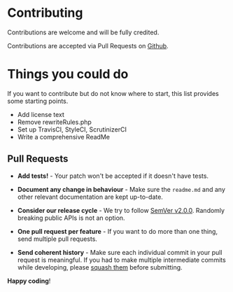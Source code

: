 <!-- @format -->

# Contributing

Contributions are welcome and will be fully credited.

Contributions are accepted via Pull Requests on [Github](https://github.com/perspikapps/laravel-envribbon).

# Things you could do

If you want to contribute but do not know where to start, this list provides some starting points.

-   Add license text
-   Remove rewriteRules.php
-   Set up TravisCI, StyleCI, ScrutinizerCI
-   Write a comprehensive ReadMe

## Pull Requests

-   **Add tests!** - Your patch won't be accepted if it doesn't have tests.

-   **Document any change in behaviour** - Make sure the `readme.md` and any other relevant documentation are kept up-to-date.

-   **Consider our release cycle** - We try to follow [SemVer v2.0.0](http://semver.org/). Randomly breaking public APIs is not an option.

-   **One pull request per feature** - If you want to do more than one thing, send multiple pull requests.

-   **Send coherent history** - Make sure each individual commit in your pull request is meaningful. If you had to make multiple intermediate commits while developing, please [squash them](http://www.git-scm.com/book/en/v2/Git-Tools-Rewriting-History#Changing-Multiple-Commit-Messages) before submitting.

**Happy coding**!
